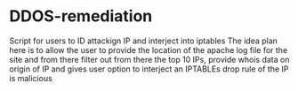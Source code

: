 # DDOS-remediation
Script for users to ID attackign IP and interject into iptables
The idea plan here is to allow the user to provide the location of the apache log file for the site and from there 
filter out from there the top 10 IPs, provide whois data on origin of IP and gives user option to interject an IPTABLEs drop rule of the IP is malicious
